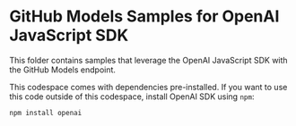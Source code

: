 # GitHub Models Samples for OpenAI JavaScript SDK

This folder contains samples that leverage the OpenAI JavaScript SDK with the GitHub Models endpoint.

This codespace comes with dependencies pre-installed. If you want to use this code outside of this codespace, install OpenAI SDK using `npm`:

```bash
npm install openai
```

